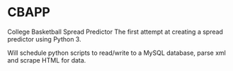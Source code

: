 # CBAPP
College Basketball Spread Predictor
The first attempt at creating a spread predictor using Python 3.

Will schedule python scripts to read/write to a MySQL database, 
parse xml and scrape HTML for data. 
